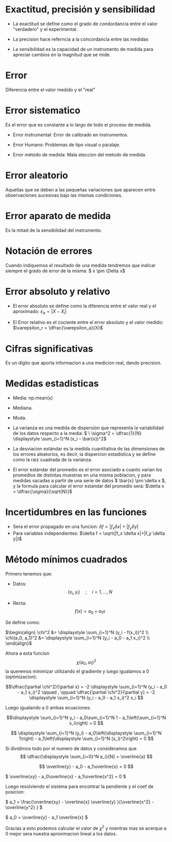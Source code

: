# Exactitud, precisión y sensibilidad
* La exactitud se define como el grado de condordancia entre el valor "verdadero" y el experimental.

* La precision hace referncia a la concordancia entre las medidas

* La sensibilidad es la capacidad de un instrumento  de medida para apreciar cambios en la magnitud que se mide.

# Error
Diferencia entre el valor medido y el "real"

# Error sistematico
Es el error que es constante a lo largo de todo el proceso de medida.

* Error instrumental: Error de calibrado en instrumentos.

* Error Humano: Problemas de tipo visual o paralaje.

* Error método de medida: Mala eleccion del metodo de medida.

# Error aleatorio
Aquellas que se deben a las pequeñas variaciones que aparecen entre observaciones sucesivas bajo las mismas condiciones.

# Error aparato de medida
Es la mitad de la sensibilidad del instrumento.

# Notación de errores
Cuando indiquemos el resultado de una medida tendremos que indicar siempre el grado de error de la misma: $ x \pm \Delta x$

# Error absoluto y relativo
* El error absoluto se define como la diferencia entre el valor real y el aproximado: $\varepsilon_a = |X - X_i|$

* El Error relativo es el cociente entre el error absoluto y el valor medido: $\varepsilon_r = \dfrac{\varepsilon_a}{X}$

# Cifras significativas
Es un digito que aporta informacion a una medicion real, dando precision.

# Medidas estadisticas
* Media: np.mean(x)

* Mediana.

* Moda.

* La varianza es una medida de dispersión que representa la variabilidad de los datos respecto a la media:  $ \\ \sigma^2 = \dfrac{1}{N} \displaystyle \sum_{i=1}^N (x_i - \bar{x})^2$ 

* La desviacion estándar es la medida cuantitativa de las dimensiones de los errores aleatorios, es decir, la dispercion estadística y se define como la raiz cuadrada de la varianza.

* El error estándar del promedio es el error asociado a cuanto varian los promedios de distintas muestras en una misma poblacion, y para medidas sacadas a partir de una serie de datos $ \bar{x} \pm \delta x $, y la formula para calcular el error estandar del promedio será: $\delta x = \dfrac{\sigma}{\sqrt{N}}$

# Incertidumbres en las funciones
* Sera el error propagado en una funcion: $\delta f = |f_x \delta x|+|f_y \delta y|$ 
* Para variables independientes: $\delta f = \sqrt{|f_x \delta x|+|f_y \delta y|}$

# Método mínimos cuadrados

Primero tenemos que:

* Datos: $$ (x_i, y_i) \quad ; \quad i = 1, \dots , N $$ 

* Recta: $$ f(x) = a_0 + a_1x $$

Se define como: 

$\begin{align} \chi^2 &= \displaystyle \sum_{i=1}^N (y_i - f(x_i))^2 \\ \chi(a_0, a_1)^2 &= \displaystyle \sum_{i=1}^N (y_i - a_0 - a_1 x_i)^2 \\ \end{align}$ 

Ahora a esta funcion $$ \chi(a_0, a_1)^2 $$ la queremos minimizar utilizando el gradiente y luego igualamos a 0 (optimizacion):

$$\dfrac{\partial \chi^2}{\partial x} = -2 \displaystyle \sum_{i=1}^N (y_i - a_0 - a_1 x_i)^2 \qquad , \qquad \dfrac{\partial \chi^2}{\partial y} = -2 \displaystyle \sum_{i=1}^N (y_i - a_0 - a_1 x_i)^2 x_i $$

Luego igualando a 0 ambas ecuaciones: 

$$\displaystyle \sum_{i=1}^N y_i - a_0\sum_{i=1}^N 1 - a_1\left(\sum_{i=1}^N x_i\right) = 0  $$

$$ \displaystyle \sum_{i=1}^N (y_i) - a_0\left(\displaystyle \sum_{i=1}^N 1\right) - a_1\left(\displaystyle \sum_{i=1}^N (x_i)^2\right) = 0  $$

Si dividimos todo por el numero de datos y consideramos que $$ \dfrac{\displaystyle \sum_{i=0}^N a_i}{N} = \overline{a} $$

$$ \overline{y} - a_0 - a_1\overline{x} = 0 $$

$ \overline{xy} - a_0\overline{x} - a_1\overline{x^2} = 0 $

Luego resolviendo el sistema para encontrar la pendiente y el coef de posicion:

$ a_1 = \frac{\overline{xy} - \overline{x} \overline{y} }{\overline{x^2} - \overline{y^2} } $

$ a_0 = \overline{y} - a_1 \overline{x} $

Gracias a esto podemos calcular el valor de $\chi^2$ y mientras mas se acerque a 0 mejor sera nuestra aproximacion lineal a los datos.
